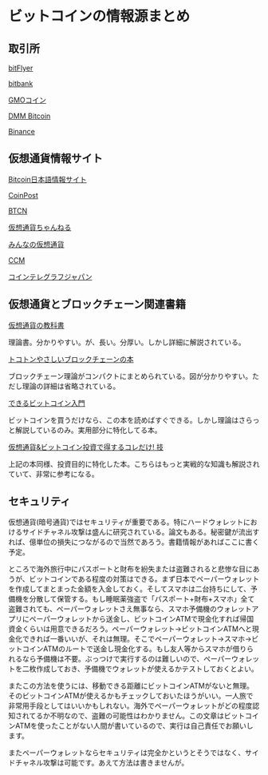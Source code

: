 # ビットコインの情報源まとめ

## 取引所

[bitFlyer](https://bitflyer.com/ja-jp/)

[bitbank](https://bitbank.cc/)

[GMOコイン](https://coin.z.com/jp/)

[DMM Bitcoin](https://bitcoin.dmm.com/)

[Binance](https://www.binance.com/en)


## 仮想通貨情報サイト

[Bitcoin日本語情報サイト](https://jpbitcoin.com/)

[CoinPost](https://coinpost.jp/)

[BTCN](https://btcnews.jp/)

[仮想通貨ちゃんねる](https://vc-ch.com/)

[みんなの仮想通貨](https://cc.minkabu.jp/)

[CCM](http://cryptocurrencymagazine.com/)

[コインテレグラフジャパン](https://jp.cointelegraph.com/)


## 仮想通貨とブロックチェーン関連書籍

[仮想通貨の教科書](https://www.amazon.co.jp/%E4%BB%AE%E6%83%B3%E9%80%9A%E8%B2%A8%E3%81%AE%E6%95%99%E7%A7%91%E6%9B%B8-%E3%82%A2%E3%83%BC%E3%83%B4%E3%82%A3%E3%83%B3%E3%83%89%E3%83%BB%E3%83%8A%E3%83%A9%E3%83%A4%E3%83%8A%E3%83%B3/dp/4822285456)

理論書。分かりやすい。が、長い。分厚い。しかし詳細に解説されている。

[トコトンやさしいブロックチェーンの本](https://www.amazon.co.jp/%E3%83%88%E3%82%B3%E3%83%88%E3%83%B3%E3%82%84%E3%81%95%E3%81%97%E3%81%84%E3%83%96%E3%83%AD%E3%83%83%E3%82%AF%E3%83%81%E3%82%A7%E3%83%BC%E3%83%B3%E3%81%AE%E6%9C%AC-%E4%BB%8A%E6%97%A5%E3%81%8B%E3%82%89%E3%83%A2%E3%83%8E%E7%9F%A5%E3%82%8A%E3%82%B7%E3%83%AA%E3%83%BC%E3%82%BA-%E4%B8%8A%E9%87%8E-%E4%BB%81/dp/4526079014/ref=sr_1_1?__mk_ja_JP=%E3%82%AB%E3%82%BF%E3%82%AB%E3%83%8A&crid=1IRO8KECWCBSE&keywords=%E3%83%88%E3%82%B3%E3%83%88%E3%83%B3%E3%82%84%E3%81%95%E3%81%97%E3%81%84%E3%83%96%E3%83%AD%E3%83%83%E3%82%AF%E3%83%81%E3%82%A7%E3%83%BC%E3%83%B3%E3%81%AE%E6%9C%AC&qid=1572831195&s=books&sprefix=%E3%83%88%E3%82%B3%E3%83%88%E3%83%B3%2Cstripbooks%2C304&sr=1-1)

ブロックチェーン理論がコンパクトにまとめられている。図が分かりやすい。ただし理論の詳細は省略されている。

[できるビットコイン入門](https://www.amazon.co.jp/%E3%81%A7%E3%81%8D%E3%82%8B%E3%83%93%E3%83%83%E3%83%88%E3%82%B3%E3%82%A4%E3%83%B3%E5%85%A5%E9%96%80-%E8%A9%B1%E9%A1%8C%E3%81%AE%E4%BB%AE%E6%83%B3%E9%80%9A%E8%B2%A8%E3%81%AE%E4%BB%95%E7%B5%84%E3%81%BF%E3%81%8B%E3%82%89%E4%BD%BF%E3%81%84%E6%96%B9%E3%81%BE%E3%81%A7%E3%82%88%E3%81%8F%E5%88%86%E3%81%8B%E3%82%8B%E6%9C%AC-%E3%81%A7%E3%81%8D%E3%82%8B%E3%82%B7%E3%83%AA%E3%83%BC%E3%82%BA-%E3%83%93%E3%83%83%E3%83%88%E3%83%90%E3%83%B3%E3%82%AF%E6%A0%AA%E5%BC%8F%E4%BC%9A%E7%A4%BE/dp/429500295X/ref=sr_1_1?__mk_ja_JP=%E3%82%AB%E3%82%BF%E3%82%AB%E3%83%8A&crid=QWAZUH7IJVVG&keywords=%E3%81%A7%E3%81%8D%E3%82%8B%E3%83%93%E3%83%83%E3%83%88%E3%82%B3%E3%82%A4%E3%83%B3%E5%85%A5%E9%96%80&qid=1572831382&s=books&sprefix=%E3%81%A7%E3%81%8D%E3%82%8B%E3%83%93%E3%83%83%E3%83%88%E3%82%B3%E3%82%A4%E3%83%B3%2Cstripbooks%2C274&sr=1-1)

ビットコインを買うだけなら、この本を読めばすぐできる。しかし理論はさらっと解説しているのみ。実用部分に特化してる本。

[仮想通貨&ビットコイン投資で得するコレだけ! 技](https://www.amazon.co.jp/%E4%BB%AE%E6%83%B3%E9%80%9A%E8%B2%A8-%E3%83%93%E3%83%83%E3%83%88%E3%82%B3%E3%82%A4%E3%83%B3%E6%8A%95%E8%B3%87%E3%81%A7%E5%BE%97%E3%81%99%E3%82%8B%E3%82%B3%E3%83%AC%E3%81%A0%E3%81%91-%E6%8A%80-%E5%9B%BD%E5%BA%9C-%E5%8B%87%E5%A4%AA/dp/4774195979/ref=sr_1_1?__mk_ja_JP=%E3%82%AB%E3%82%BF%E3%82%AB%E3%83%8A&keywords=%E4%BB%AE%E6%83%B3%E9%80%9A%E8%B2%A8%E3%83%93%E3%83%83%E3%83%88%E3%82%B3%E3%82%A4%E3%83%B3%E6%8A%95%E8%B3%87%E3%81%A7%E5%BE%97%E3%81%99%E3%82%8B%E3%82%B3%E3%83%AC%E3%83%80%E3%82%B1&qid=1572831787&s=books&sr=1-1)

上記の本同様、投資目的に特化した本。こちらはもっと実戦的な知識も解説されていて、非常に参考になる。

## セキュリティ

仮想通貨(暗号通貨)ではセキュリティが重要である。特にハードウォレットにおけるサイドチャネル攻撃は盛んに研究されている。論文もある。秘密鍵が流出すれば、億単位の損失につながるので当然であろう。書籍情報があればここに書く予定。

ところで海外旅行中にパスポートと財布を紛失または盗難されると悲惨な目にあうが、ビットコインである程度の対策はできる。まず日本でペーパーウォレットを作成してまとまった金額を入金しておく。そしてスマホは二台持ちにして、予備機を分散して保管する。もし睡眠薬強盗で「パスポート+財布+スマホ」全て盗難されても、ペーパーウォレットさえ無事なら、スマホ予備機のウォレットアプリにペーパーウォレットから送金し、ビットコインATMで現金化すれば帰国資金くらいは用意できるだろう。ペーパーウォレット→ビットコインATMへと現金化できれば一番いいが、それは無理。そこでペーパーウォレット→スマホ→ビットコインATMのルートで送金し現金化する。もし友人等からスマホが借りられるなら予備機は不要。ぶっつけで実行するのは難しいので、ペーパーウォレットを二枚作成しておき、予備機でウォレットが使えるかテストしておくとよい。

またこの方法を使うには、移動できる距離にビットコインATMがないと無理。そのビットコインATMが使えるかもチェックしておいたほうがいい。一人旅で非常用手段としてはいいかもしれない。海外でペーパーウォレットがどの程度認知されてるか不明なので、盗難の可能性はわかりません。この文章はビットコインATMを使ったことがない人間が書いているので、実行は自己責任でお願いします。

またペーパーウォレットならセキュリティは完全かというとそうではなく、サイドチャネル攻撃は可能です。あえて方法は書きませんが。

